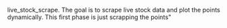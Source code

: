 live_stock_scrape. The goal is to scrape live stock data and plot the points dynamically. This first phase is just scrapping the points" 

